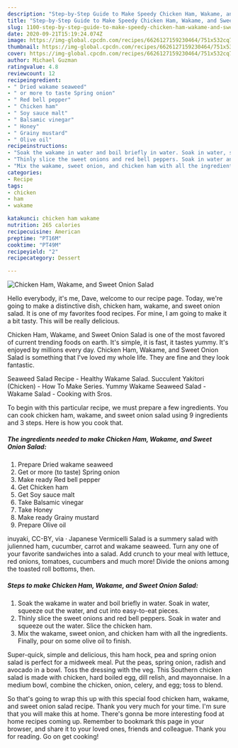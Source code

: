 ```yaml
---
description: "Step-by-Step Guide to Make Speedy Chicken Ham, Wakame, and Sweet Onion Salad"
title: "Step-by-Step Guide to Make Speedy Chicken Ham, Wakame, and Sweet Onion Salad"
slug: 1100-step-by-step-guide-to-make-speedy-chicken-ham-wakame-and-sweet-onion-salad
date: 2020-09-21T15:19:24.074Z
image: https://img-global.cpcdn.com/recipes/6626127159230464/751x532cq70/chicken-ham-wakame-and-sweet-onion-salad-recipe-main-photo.jpg
thumbnail: https://img-global.cpcdn.com/recipes/6626127159230464/751x532cq70/chicken-ham-wakame-and-sweet-onion-salad-recipe-main-photo.jpg
cover: https://img-global.cpcdn.com/recipes/6626127159230464/751x532cq70/chicken-ham-wakame-and-sweet-onion-salad-recipe-main-photo.jpg
author: Michael Guzman
ratingvalue: 4.8
reviewcount: 12
recipeingredient:
- " Dried wakame seaweed"
- " or more to taste Spring onion"
- " Red bell pepper"
- " Chicken ham"
- " Soy sauce malt"
- " Balsamic vinegar"
- " Honey"
- " Grainy mustard"
- " Olive oil"
recipeinstructions:
- "Soak the wakame in water and boil briefly in water. Soak in water, squeeze out the water, and cut into easy-to-eat pieces."
- "Thinly slice the sweet onions and red bell peppers. Soak in water and squeeze out the water. Slice the chicken ham."
- "Mix the wakame, sweet onion, and chicken ham with all the ingredients. Finally, pour on some olive oil to finish."
categories:
- Recipe
tags:
- chicken
- ham
- wakame

katakunci: chicken ham wakame 
nutrition: 265 calories
recipecuisine: American
preptime: "PT16M"
cooktime: "PT49M"
recipeyield: "2"
recipecategory: Dessert

---
```



![Chicken Ham, Wakame, and Sweet Onion Salad](https://img-global.cpcdn.com/recipes/6626127159230464/751x532cq70/chicken-ham-wakame-and-sweet-onion-salad-recipe-main-photo.jpg)

Hello everybody, it's me, Dave, welcome to our recipe page. Today, we're going to make a distinctive dish, chicken ham, wakame, and sweet onion salad. It is one of my favorites food recipes. For mine, I am going to make it a bit tasty. This will be really delicious.

Chicken Ham, Wakame, and Sweet Onion Salad is one of the most favored of current trending foods on earth. It's simple, it is fast, it tastes yummy. It's enjoyed by millions every day. Chicken Ham, Wakame, and Sweet Onion Salad is something that I've loved my whole life. They are fine and they look fantastic.

Seaweed Salad Recipe - Healthy Wakame Salad. Succulent Yakitori (Chicken) - How To Make Series. Yummy Wakame Seaweed Salad - Wakame Salad - Cooking with Sros.


To begin with this particular recipe, we must prepare a few ingredients. You can cook chicken ham, wakame, and sweet onion salad using 9 ingredients and 3 steps. Here is how you cook that.

<!--inarticleads1-->

##### The ingredients needed to make Chicken Ham, Wakame, and Sweet Onion Salad:

1. Prepare  Dried wakame seaweed
1. Get  or more (to taste) Spring onion
1. Make ready  Red bell pepper
1. Get  Chicken ham
1. Get  Soy sauce malt
1. Take  Balsamic vinegar
1. Take  Honey
1. Make ready  Grainy mustard
1. Prepare  Olive oil


inuyaki, CC-BY, via · Japanese Vermicelli Salad is a summery salad with julienned ham, cucumber, carrot and wakame seaweed. Turn any one of your favorite sandwiches into a salad. Add crunch to your meal with lettuce, red onions, tomatoes, cucumbers and much more! Divide the onions among the toasted roll bottoms, then. 

<!--inarticleads2-->

##### Steps to make Chicken Ham, Wakame, and Sweet Onion Salad:

1. Soak the wakame in water and boil briefly in water. Soak in water, squeeze out the water, and cut into easy-to-eat pieces.
1. Thinly slice the sweet onions and red bell peppers. Soak in water and squeeze out the water. Slice the chicken ham.
1. Mix the wakame, sweet onion, and chicken ham with all the ingredients. Finally, pour on some olive oil to finish.


Super-quick, simple and delicious, this ham hock, pea and spring onion salad is perfect for a midweek meal. Put the peas, spring onion, radish and avocado in a bowl. Toss the dressing with the veg. This Southern chicken salad is made with chicken, hard boiled egg, dill relish, and mayonnaise. In a medium bowl, combine the chicken, onion, celery, and egg; toss to blend. 

So that's going to wrap this up with this special food chicken ham, wakame, and sweet onion salad recipe. Thank you very much for your time. I'm sure that you will make this at home. There's gonna be more interesting food at home recipes coming up. Remember to bookmark this page in your browser, and share it to your loved ones, friends and colleague. Thank you for reading. Go on get cooking!
